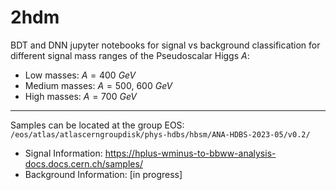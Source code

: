 # 2hdm
BDT and DNN jupyter notebooks for signal vs background classification for different signal mass ranges of the Pseudoscalar Higgs $A$:
* Low masses: $A = 400$ $GeV$
* Medium masses: $A = 500$, $600$ $GeV$
* High masses: $A = 700$ $GeV$
---
Samples can be located at the group EOS: `/eos/atlas/atlascerngroupdisk/phys-hdbs/hbsm/ANA-HDBS-2023-05/v0.2/`
* Signal Information: https://hplus-wminus-to-bbww-analysis-docs.docs.cern.ch/samples/
* Background Information: [in progress]

